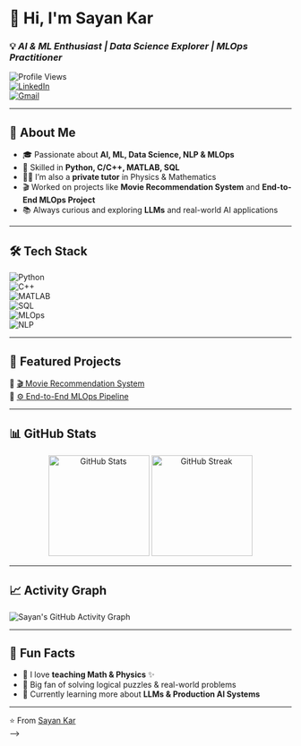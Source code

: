 # 👋 Hi, I'm Sayan Kar  

### 💡 *AI & ML Enthusiast | Data Science Explorer | MLOps Practitioner*  

![Profile Views](https://komarev.com/ghpvc/?username=sayankar144&label=Profile%20Views&color=0e75b6&style=flat)  
[![LinkedIn](https://img.shields.io/badge/LinkedIn-blue?style=flat&logo=linkedin)](https://example.com)  
[![Gmail](https://img.shields.io/badge/Gmail-red?style=flat&logo=gmail&logoColor=white)](mailto:sayankar144@gmail.com)  

---

## 🚀 About Me  
- 🎓 Passionate about **AI, ML, Data Science, NLP & MLOps**  
- 🐍 Skilled in **Python, C/C++, MATLAB, SQL**  
- 👨‍🏫 I’m also a **private tutor** in Physics & Mathematics  
- 🎬 Worked on projects like **Movie Recommendation System** and **End-to-End MLOps Project**  
- 📚 Always curious and exploring **LLMs** and real-world AI applications  

---

## 🛠️ Tech Stack  
![Python](https://img.shields.io/badge/Python-3776AB?style=flat&logo=python&logoColor=white)  
![C++](https://img.shields.io/badge/C++-00599C?style=flat&logo=cplusplus&logoColor=white)  
![MATLAB](https://img.shields.io/badge/MATLAB-orange?style=flat&logo=mathworks&logoColor=white)  
![SQL](https://img.shields.io/badge/SQL-336791?style=flat&logo=postgresql&logoColor=white)  
![MLOps](https://img.shields.io/badge/MLOps-009688?style=flat&logo=mlflow&logoColor=white)  
![NLP](https://img.shields.io/badge/NLP-FF6F00?style=flat&logo=openai&logoColor=white)  

---

## 📌 Featured Projects  
🔹 [🎬 Movie Recommendation System](#)  
🔹 [⚙️ End-to-End MLOps Pipeline](#)  

---

## 📊 GitHub Stats  
<p align="center">
  <img src="https://github-readme-stats.vercel.app/api?username=sayankar144&show_icons=true&theme=radical" alt="GitHub Stats" height="180em"/>
  <img src="https://github-readme-streak-stats.herokuapp.com/?user=sayankar144&theme=radical" alt="GitHub Streak" height="180em"/>
</p>

---

## 📈 Activity Graph  
![Sayan's GitHub Activity Graph](https://github-readme-activity-graph.vercel.app/graph?username=sayankar144&theme=tokyo-night)  

---

## 🎉 Fun Facts  
- 📖 I love **teaching Math & Physics** ✨  
- 🧩 Big fan of solving logical puzzles & real-world problems  
- 🌱 Currently learning more about **LLMs & Production AI Systems**  

---

⭐️ From [Sayan Kar](https://github.com/sayankar144)  
-->
